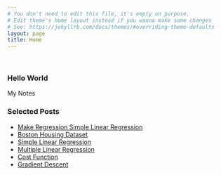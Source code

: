 ```yaml
---
# You don't need to edit this file, it's empty on purpose.
# Edit theme's home layout instead if you wanna make some changes
# See: https://jekyllrb.com/docs/themes/#overriding-theme-defaults
layout: page
title: Home
---
```

<br />
<h3>Hello World</h3>
<p>
My Notes
</p>
<h3>Selected Posts</h3>
<ul>
    <li><a href="{{ site.baseurl}}/regression/2018/09/15/make_regression_simple_linear_regression.html">Make Regression Simple Linear Regression</a></li>
    <li><a href="{{ site.baseurl}}/more/2018/03/29/boston-housing-dataset.html">Boston Housing Dataset</a></li>
    <li><a href="{{ site.baseurl}}/regression/2018/04/01/simple-linear-regression.html">Simple Linear Regression</a></li>
    <li><a href="{{ site.baseurl}}/regression/2018/04/02/multiple-linear-regression.html">Multiple Linear Regression</a></li>
    <li><a href="{{ site.baseurl}}/more/2018/04/01/cost-function.html">Cost Function</a></li>
    <li><a href="{{ site.baseurl}}/more/2018/04/03/gradient-descent.html">Gradient Descent</a></li>
    <!-- {% for post in site.posts limit:5 %}
      <li><a href="{{ site.baseurl}}{{ post.url }}">{{ post.title }}</a></li>
    {% endfor %} -->
</ul>
